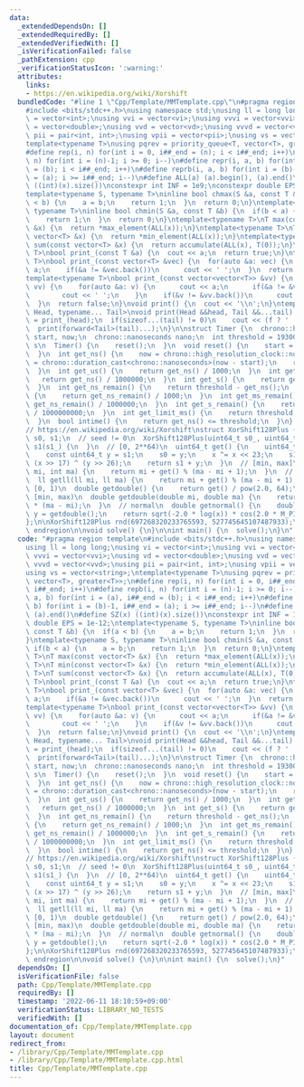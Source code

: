 ```yaml
---
data:
  _extendedDependsOn: []
  _extendedRequiredBy: []
  _extendedVerifiedWith: []
  _isVerificationFailed: false
  _pathExtension: cpp
  _verificationStatusIcon: ':warning:'
  attributes:
    links:
    - https://en.wikipedia.org/wiki/Xorshift
  bundledCode: "#line 1 \"Cpp/Template/MMTemplate.cpp\"\n#pragma region template\n\
    #include <bits/stdc++.h>\nusing namespace std;\nusing ll = long long;\nusing vi\
    \ = vector<int>;\nusing vvi = vector<vi>;\nusing vvvi = vector<vvi>;\nusing vd\
    \ = vector<double>;\nusing vvd = vector<vd>;\nusing vvvd = vector<vvd>;\nusing\
    \ pii = pair<int, int>;\nusing vpii = vector<pii>;\nusing vs = vector<string>;\n\
    template<typename T>\nusing pqrev = priority_queue<T, vector<T>, greater<T>>;\n\
    #define rep(i, n) for(int i = 0, i##_end = (n); i < i##_end; i++)\n#define repb(i,\
    \ n) for(int i = (n)-1; i >= 0; i--)\n#define repr(i, a, b) for(int i = (a), i##_end\
    \ = (b); i < i##_end; i++)\n#define reprb(i, a, b) for(int i = (b)-1, i##_end\
    \ = (a); i >= i##_end; i--)\n#define ALL(a) (a).begin(), (a).end()\n#define SZ(x)\
    \ ((int)(x).size())\nconstexpr int INF = 1e9;\nconstexpr double EPS = 1e-12;\n\
    template<typename S, typename T>\ninline bool chmax(S &a, const T &b) {\n  if(a\
    \ < b) {\n    a = b;\n    return 1;\n  }\n  return 0;\n}\ntemplate<typename S,\
    \ typename T>\ninline bool chmin(S &a, const T &b) {\n  if(b < a) {\n    a = b;\n\
    \    return 1;\n  }\n  return 0;\n}\ntemplate<typename T>\nT max(const vector<T>\
    \ &x) {\n  return *max_element(ALL(x));\n}\ntemplate<typename T>\nT min(const\
    \ vector<T> &x) {\n  return *min_element(ALL(x));\n}\ntemplate<typename T>\nT\
    \ sum(const vector<T> &x) {\n  return accumulate(ALL(x), T(0));\n}\n\ntemplate<typename\
    \ T>\nbool print_(const T &a) {\n  cout << a;\n  return true;\n}\ntemplate<typename\
    \ T>\nbool print_(const vector<T> &vec) {\n  for(auto &a: vec) {\n    cout <<\
    \ a;\n    if(&a != &vec.back())\n      cout << ' ';\n  }\n  return false;\n}\n\
    template<typename T>\nbool print_(const vector<vector<T>> &vv) {\n  for(auto &v:\
    \ vv) {\n    for(auto &a: v) {\n      cout << a;\n      if(&a != &v.back())\n\
    \        cout << ' ';\n    }\n    if(&v != &vv.back())\n      cout << '\\n';\n\
    \  }\n  return false;\n}\nvoid print() {\n  cout << '\\n';\n}\ntemplate<typename\
    \ Head, typename... Tail>\nvoid print(Head &&head, Tail &&...tail) {\n  bool f\
    \ = print_(head);\n  if(sizeof...(tail) != 0)\n    cout << (f ? ' ' : '\\n');\n\
    \  print(forward<Tail>(tail)...);\n}\n\nstruct Timer {\n  chrono::high_resolution_clock::time_point\
    \ start, now;\n  chrono::nanoseconds nano;\n  int threshold = 1930000000; // 1.93\
    \ s\n  Timer() {\n    reset();\n  }\n  void reset() {\n    start = chrono::high_resolution_clock::now();\n\
    \  }\n  int get_ns() {\n    now = chrono::high_resolution_clock::now();\n    nano\
    \ = chrono::duration_cast<chrono::nanoseconds>(now - start);\n    return nano.count();\n\
    \  }\n  int get_us() {\n    return get_ns() / 1000;\n  }\n  int get_ms() {\n \
    \   return get_ns() / 1000000;\n  }\n  int get_s() {\n    return get_ns() / 1000000000;\n\
    \  }\n  int get_ns_remain() {\n    return threshold - get_ns();\n  }\n  int get_us_remain()\
    \ {\n    return get_ns_remain() / 1000;\n  }\n  int get_ms_remain() {\n    return\
    \ get_ns_remain() / 1000000;\n  }\n  int get_s_remain() {\n    return get_ns_remain()\
    \ / 1000000000;\n  }\n  int get_limit_ms() {\n    return threshold / 1000000;\n\
    \  }\n  bool intime() {\n    return get_ns() <= threshold;\n  }\n} timer;\n\n\
    // https://en.wikipedia.org/wiki/Xorshift\nstruct XorShift128Plus {\n  uint64_t\
    \ s0, s1;\n  // seed != 0\n  XorShift128Plus(uint64_t s0_, uint64_t s1_): s0(s0_),\
    \ s1(s1_) {\n  }\n  // [0, 2**64)\n  uint64_t get() {\n    uint64_t x = s0;\n\
    \    const uint64_t y = s1;\n    s0 = y;\n    x ^= x << 23;\n    s1 = x ^ y ^\
    \ (x >> 17) ^ (y >> 26);\n    return s1 + y;\n  }\n  // [min, max]\n  int getint(int\
    \ mi, int ma) {\n    return mi + get() % (ma - mi + 1);\n  }\n  // [min, max]\n\
    \  ll getll(ll mi, ll ma) {\n    return mi + get() % (ma - mi + 1);\n  }\n  //\
    \ [0, 1)\n  double getdouble() {\n    return get() / pow(2.0, 64);\n  }\n  //\
    \ [min, max)\n  double getdouble(double mi, double ma) {\n    return mi + getdouble()\
    \ * (ma - mi);\n  }\n  // normal\n  double getnormal() {\n    double x = getdouble(),\
    \ y = getdouble();\n    return sqrt(-2.0 * log(x)) * cos(2.0 * M_PI * y);\n  }\n\
    };\n\nXorShift128Plus rnd(697268320233765593, 527745645107487933);\n\n#pragma\
    \ endregion\n\nvoid solve() {\n}\n\nint main() {\n  solve();\n}\n"
  code: "#pragma region template\n#include <bits/stdc++.h>\nusing namespace std;\n\
    using ll = long long;\nusing vi = vector<int>;\nusing vvi = vector<vi>;\nusing\
    \ vvvi = vector<vvi>;\nusing vd = vector<double>;\nusing vvd = vector<vd>;\nusing\
    \ vvvd = vector<vvd>;\nusing pii = pair<int, int>;\nusing vpii = vector<pii>;\n\
    using vs = vector<string>;\ntemplate<typename T>\nusing pqrev = priority_queue<T,\
    \ vector<T>, greater<T>>;\n#define rep(i, n) for(int i = 0, i##_end = (n); i <\
    \ i##_end; i++)\n#define repb(i, n) for(int i = (n)-1; i >= 0; i--)\n#define repr(i,\
    \ a, b) for(int i = (a), i##_end = (b); i < i##_end; i++)\n#define reprb(i, a,\
    \ b) for(int i = (b)-1, i##_end = (a); i >= i##_end; i--)\n#define ALL(a) (a).begin(),\
    \ (a).end()\n#define SZ(x) ((int)(x).size())\nconstexpr int INF = 1e9;\nconstexpr\
    \ double EPS = 1e-12;\ntemplate<typename S, typename T>\ninline bool chmax(S &a,\
    \ const T &b) {\n  if(a < b) {\n    a = b;\n    return 1;\n  }\n  return 0;\n\
    }\ntemplate<typename S, typename T>\ninline bool chmin(S &a, const T &b) {\n \
    \ if(b < a) {\n    a = b;\n    return 1;\n  }\n  return 0;\n}\ntemplate<typename\
    \ T>\nT max(const vector<T> &x) {\n  return *max_element(ALL(x));\n}\ntemplate<typename\
    \ T>\nT min(const vector<T> &x) {\n  return *min_element(ALL(x));\n}\ntemplate<typename\
    \ T>\nT sum(const vector<T> &x) {\n  return accumulate(ALL(x), T(0));\n}\n\ntemplate<typename\
    \ T>\nbool print_(const T &a) {\n  cout << a;\n  return true;\n}\ntemplate<typename\
    \ T>\nbool print_(const vector<T> &vec) {\n  for(auto &a: vec) {\n    cout <<\
    \ a;\n    if(&a != &vec.back())\n      cout << ' ';\n  }\n  return false;\n}\n\
    template<typename T>\nbool print_(const vector<vector<T>> &vv) {\n  for(auto &v:\
    \ vv) {\n    for(auto &a: v) {\n      cout << a;\n      if(&a != &v.back())\n\
    \        cout << ' ';\n    }\n    if(&v != &vv.back())\n      cout << '\\n';\n\
    \  }\n  return false;\n}\nvoid print() {\n  cout << '\\n';\n}\ntemplate<typename\
    \ Head, typename... Tail>\nvoid print(Head &&head, Tail &&...tail) {\n  bool f\
    \ = print_(head);\n  if(sizeof...(tail) != 0)\n    cout << (f ? ' ' : '\\n');\n\
    \  print(forward<Tail>(tail)...);\n}\n\nstruct Timer {\n  chrono::high_resolution_clock::time_point\
    \ start, now;\n  chrono::nanoseconds nano;\n  int threshold = 1930000000; // 1.93\
    \ s\n  Timer() {\n    reset();\n  }\n  void reset() {\n    start = chrono::high_resolution_clock::now();\n\
    \  }\n  int get_ns() {\n    now = chrono::high_resolution_clock::now();\n    nano\
    \ = chrono::duration_cast<chrono::nanoseconds>(now - start);\n    return nano.count();\n\
    \  }\n  int get_us() {\n    return get_ns() / 1000;\n  }\n  int get_ms() {\n \
    \   return get_ns() / 1000000;\n  }\n  int get_s() {\n    return get_ns() / 1000000000;\n\
    \  }\n  int get_ns_remain() {\n    return threshold - get_ns();\n  }\n  int get_us_remain()\
    \ {\n    return get_ns_remain() / 1000;\n  }\n  int get_ms_remain() {\n    return\
    \ get_ns_remain() / 1000000;\n  }\n  int get_s_remain() {\n    return get_ns_remain()\
    \ / 1000000000;\n  }\n  int get_limit_ms() {\n    return threshold / 1000000;\n\
    \  }\n  bool intime() {\n    return get_ns() <= threshold;\n  }\n} timer;\n\n\
    // https://en.wikipedia.org/wiki/Xorshift\nstruct XorShift128Plus {\n  uint64_t\
    \ s0, s1;\n  // seed != 0\n  XorShift128Plus(uint64_t s0_, uint64_t s1_): s0(s0_),\
    \ s1(s1_) {\n  }\n  // [0, 2**64)\n  uint64_t get() {\n    uint64_t x = s0;\n\
    \    const uint64_t y = s1;\n    s0 = y;\n    x ^= x << 23;\n    s1 = x ^ y ^\
    \ (x >> 17) ^ (y >> 26);\n    return s1 + y;\n  }\n  // [min, max]\n  int getint(int\
    \ mi, int ma) {\n    return mi + get() % (ma - mi + 1);\n  }\n  // [min, max]\n\
    \  ll getll(ll mi, ll ma) {\n    return mi + get() % (ma - mi + 1);\n  }\n  //\
    \ [0, 1)\n  double getdouble() {\n    return get() / pow(2.0, 64);\n  }\n  //\
    \ [min, max)\n  double getdouble(double mi, double ma) {\n    return mi + getdouble()\
    \ * (ma - mi);\n  }\n  // normal\n  double getnormal() {\n    double x = getdouble(),\
    \ y = getdouble();\n    return sqrt(-2.0 * log(x)) * cos(2.0 * M_PI * y);\n  }\n\
    };\n\nXorShift128Plus rnd(697268320233765593, 527745645107487933);\n\n#pragma\
    \ endregion\n\nvoid solve() {\n}\n\nint main() {\n  solve();\n}"
  dependsOn: []
  isVerificationFile: false
  path: Cpp/Template/MMTemplate.cpp
  requiredBy: []
  timestamp: '2022-06-11 18:10:59+09:00'
  verificationStatus: LIBRARY_NO_TESTS
  verifiedWith: []
documentation_of: Cpp/Template/MMTemplate.cpp
layout: document
redirect_from:
- /library/Cpp/Template/MMTemplate.cpp
- /library/Cpp/Template/MMTemplate.cpp.html
title: Cpp/Template/MMTemplate.cpp
---
```

